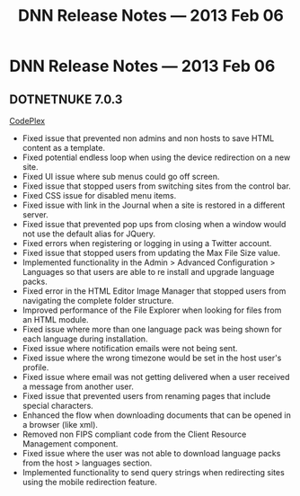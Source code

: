 ﻿---
uid: relnotes-2013-feb-06
locale: en
title: DNN Release Notes — 2013 Feb 06
dnneditions:
dnnversion: 09.02.00
---

# DNN Release Notes — 2013 Feb 06

## DOTNETNUKE 7.0.3

[CodePlex](https://dotnetnuke.codeplex.com/releases/view/101046)

*   Fixed issue that prevented non admins and non hosts to save HTML content as a template.
*   Fixed potential endless loop when using the device redirection on a new site.
*   Fixed UI issue where sub menus could go off screen.
*   Fixed issue that stopped users from switching sites from the control bar.
*   Fixed CSS issue for disabled menu items.
*   Fixed issue with link in the Journal when a site is restored in a different server.
*   Fixed issue that prevented pop ups from closing when a window would not use the default alias for JQuery.
*   Fixed errors when registering or logging in using a Twitter account.
*   Fixed issue that stopped users from updating the Max File Size value.
*   Implemented functionality in the Admin > Advanced Configuration > Languages so that users are able to re install and upgrade language packs.
*   Fixed error in the HTML Editor Image Manager that stopped users from navigating the complete folder structure.
*   Improved performance of the File Explorer when looking for files from an HTML module.
*   Fixed issue where more than one language pack was being shown for each language during installation.
*   Fixed issue where notification emails were not being sent.
*   Fixed issue where the wrong timezone would be set in the host user's profile.
*   Fixed issue where email was not getting delivered when a user received a message from another user.
*   Fixed issue that prevented users from renaming pages that include special characters.
*   Enhanced the flow when downloading documents that can be opened in a browser (like xml).
*   Removed non FIPS compliant code from the Client Resource Management component.
*   Fixed issue where the user was not able to download language packs from the host > languages section.
*   Implemented functionality to send query strings when redirecting sites using the mobile redirection feature.
